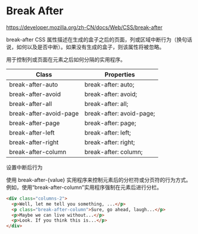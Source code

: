 # Break After

<https://developer.mozilla.org/zh-CN/docs/Web/CSS/break-after>

break-after CSS 属性描述在生成的盒子之后的页面，列或区域中断行为（换句话说，如何以及是否中断）。如果没有生成的盒子，则该属性将被忽略。


用于控制列或页面在元素之后如何分隔的实用程序。

| Class                  | Properties               |
| ---------------------- | ------------------------ |
| break-after-auto       | break-after: auto;       |
| break-after-avoid      | break-after: avoid;      |
| break-after-all        | break-after: all;        |
| break-after-avoid-page | break-after: avoid-page; |
| break-after-page       | break-after: page;       |
| break-after-left       | break-after: left;       |
| break-after-right      | break-after: right;      |
| break-after-column     | break-after: column;     |


设置中断后行为

使用 break-after-{value} 实用程序来控制元素后的分栏符或分页符的行为方式。例如，使用“break-after-column”实用程序强制在元素后进行分栏。

```html
<div class="columns-2">
  <p>Well, let me tell you something, ...</p>
  <p class="break-after-column">Sure, go ahead, laugh...</p>
  <p>Maybe we can live without...</p>
  <p>Look. If you think this is...</p>
</div>
```


